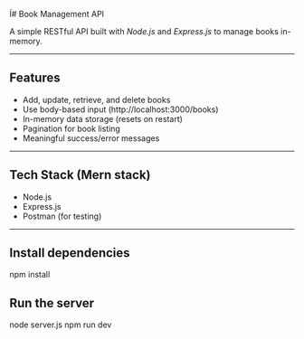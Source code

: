 Í# Book Management API

A simple RESTful API built with *Node.js* and *Express.js* to manage books in-memory.

---

## Features

- Add, update, retrieve, and delete books
- Use body-based input (http://localhost:3000/books)
- In-memory data storage (resets on restart)
- Pagination for book listing
- Meaningful success/error messages

---

## Tech Stack (Mern stack)

- Node.js
- Express.js
- Postman (for testing)

---

## Install dependencies 
npm install

## Run the server

node server.js
npm run dev

